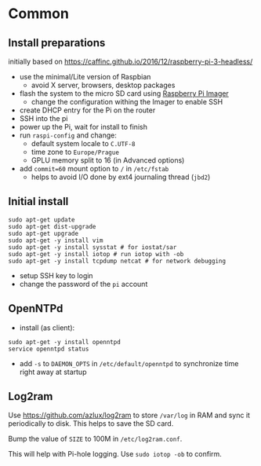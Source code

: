 # Common

## Install preparations

initially based on https://caffinc.github.io/2016/12/raspberry-pi-3-headless/

- use the minimal/Lite version of Raspbian
  - avoid X server, browsers, desktop packages
- flash the system to the micro SD card using [Raspberry Pi Imager](https://www.raspberrypi.com/software/)
  - change the configuration withing the Imager to enable SSH
- create DHCP entry for the Pi on the router
- SSH into the pi
- power up the Pi, wait for install to finish
- run `raspi-config` and change:
  - default system locale to `C.UTF-8`
  - time zone to `Europe/Prague`
  - GPLU memory split to 16 (in Advanced options)
- add `commit=60` mount option to `/` in `/etc/fstab`
  - helps to avoid I/O done by ext4 journaling thread (`jbd2`)

## Initial install

```
sudo apt-get update
sudo apt-get dist-upgrade
sudo apt-get upgrade
sudo apt-get -y install vim
sudo apt-get -y install sysstat # for iostat/sar
sudo apt-get -y install iotop # run iotop with -ob
sudo apt-get -y install tcpdump netcat # for network debugging
```

- setup SSH key to login
- change the password of the `pi` account

## OpenNTPd

- install (as client):
```
sudo apt-get -y install openntpd
service openntpd status
```
- add `-s` to `DAEMON_OPTS` in `/etc/default/openntpd` to synchronize time right away at startup

## Log2ram

Use https://github.com/azlux/log2ram to store `/var/log` in RAM and sync it periodically to disk.
This helps to save the SD card.

Bump the value of `SIZE` to 100M in `/etc/log2ram.conf`.

This will help with Pi-hole logging. Use `sudo iotop -ob` to confirm.
